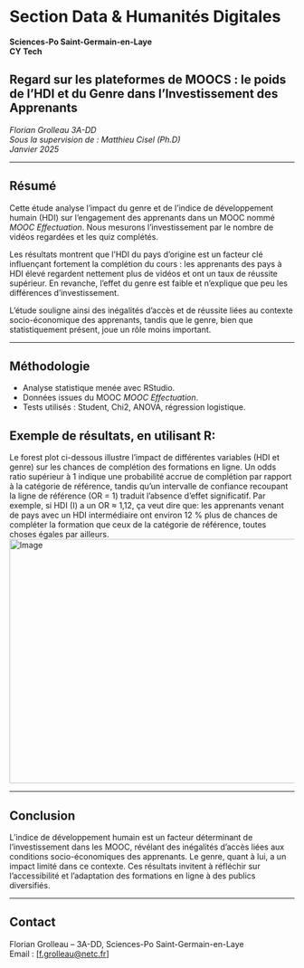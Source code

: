 # Section Data & Humanités Digitales  
**Sciences-Po Saint-Germain-en-Laye**  
**CY Tech**  

## Regard sur les plateformes de MOOCS : le poids de l’HDI et du Genre dans l’Investissement des Apprenants  
*Florian Grolleau 3A-DD*  
*Sous la supervision de : Matthieu Cisel (Ph.D)*  
*Janvier 2025*

---

## Résumé  
Cette étude analyse l’impact du genre et de l’indice de développement humain (HDI) sur l’engagement des apprenants dans un MOOC nommé *MOOC Effectuation*. Nous mesurons l’investissement par le nombre de vidéos regardées et les quiz complétés.

Les résultats montrent que l’HDI du pays d’origine est un facteur clé influençant fortement la complétion du cours : les apprenants des pays à HDI élevé regardent nettement plus de vidéos et ont un taux de réussite supérieur. En revanche, l’effet du genre est faible et n’explique que peu les différences d’investissement.

L’étude souligne ainsi des inégalités d’accès et de réussite liées au contexte socio-économique des apprenants, tandis que le genre, bien que statistiquement présent, joue un rôle moins important.

---

## Méthodologie  
- Analyse statistique menée avec RStudio.  
- Données issues du MOOC *MOOC Effectuation*.  
- Tests utilisés : Student, Chi2, ANOVA, régression logistique.

## Exemple de résultats, en utilisant R:

Le forest plot ci-dessous illustre l’impact de différentes variables (HDI et genre) sur les chances de complétion des formations en ligne. Un odds ratio supérieur à 1 indique une probabilité accrue de complétion par rapport à la catégorie de référence, tandis qu’un intervalle de confiance recoupant la ligne de référence (OR = 1) traduit l’absence d’effet significatif. Par exemple, si HDI (I) a un OR ≈ 1,12, ça veut dire que: les apprenants venant de pays avec un HDI intermédiaire ont environ 12 % plus de chances de compléter la formation que ceux de la catégorie de référence, toutes choses égales par ailleurs.
<img width="700" height="432" alt="Image" src="https://github.com/user-attachments/assets/24ecdf75-1e56-4c30-8e20-c440ab7ce3b0" />

---

## Conclusion  
L’indice de développement humain est un facteur déterminant de l’investissement dans les MOOC, révélant des inégalités d’accès liées aux conditions socio-économiques des apprenants. Le genre, quant à lui, a un impact limité dans ce contexte. Ces résultats invitent à réfléchir sur l’accessibilité et l’adaptation des formations en ligne à des publics diversifiés.

---

## Contact  
Florian Grolleau – 3A-DD, Sciences-Po Saint-Germain-en-Laye  
Email : [f.grolleau@netc.fr]
